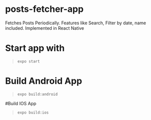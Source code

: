 # posts-fetcher-app
Fetches Posts Periodically. Features like Search, Filter by date, name included. Implemented in React Native


# Start app with

> `expo start`


# Build Android App

> `expo build:android`

#Build IOS App

> `expo build:ios`
